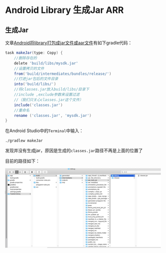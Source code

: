 # Android Library 生成Jar ARR



## 生成Jar

文章[Android将library打包成jar文件或aar文件](https://www.jianshu.com/p/f504192cc00c)有如下gradle代码：

```groovy
task makeJar(type: Copy) {
    //删除存在的
    delete 'build/libs/mysdk.jar'
    //设置拷贝的文件
    from('build/intermediates/bundles/release/')
    //打进jar包后的文件目录
    into('build/libs/')
    //将classes.jar放入build/libs/目录下
    //include ,exclude参数来设置过滤
    //（我们只关心classes.jar这个文件）
    include('classes.jar')
    //重命名
    rename ('classes.jar', 'mysdk.jar')
}
```

在Android Studio中的`Terminal`中输入：

```shell
./gradlew makeJar
```

发现并没有生成jar，原因是生成的`classes.jar`路径不再是上面的位置了

目前的路径如下：

![039](https://github.com/winfredzen/Android-Basic/blob/master/%E6%9E%B6%E6%9E%84/images/039.png)





























